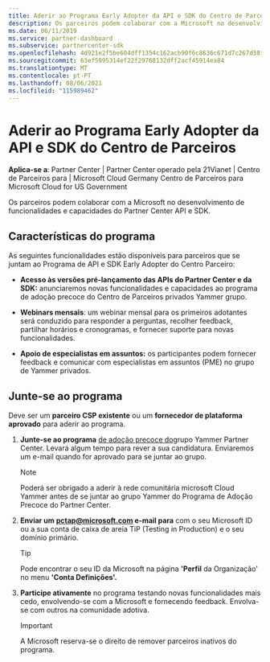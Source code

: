```yaml
---
title: Aderir ao Programa Early Adopter da API e SDK do Centro de Parceiros
description: Os parceiros podem colaborar com a Microsoft no desenvolvimento de funcionalidades e capacidades de parceiros.
ms.date: 06/11/2019
ms.service: partner-dashboard
ms.subservice: partnercenter-sdk
ms.openlocfilehash: 4d921e2f5be604dff1354c162acb90f6c8636c671d7c267d38157b8a8e42c5a1
ms.sourcegitcommit: 63ef5995314ef22f29768132dff2acf45914ea84
ms.translationtype: MT
ms.contentlocale: pt-PT
ms.lasthandoff: 08/06/2021
ms.locfileid: "115989462"
---
```

# <a name="join-the-partner-center-api-and-sdk-early-adopter-program"></a>Aderir ao Programa Early Adopter da API e SDK do Centro de Parceiros

**Aplica-se a**: Partner Center | Partner Center operado pela 21Vianet | Centro de Parceiros para | Microsoft Cloud Germany Centro de Parceiros para Microsoft Cloud for US Government

Os parceiros podem colaborar com a Microsoft no desenvolvimento de funcionalidades e capacidades do Partner Center API e SDK.

## <a name="program-features"></a>Características do programa

As seguintes funcionalidades estão disponíveis para parceiros que se juntam ao Programa de API e SDK Early Adopter do Centro Parceiro:

- **Acesso às versões pré-lançamento das APIs do Partner Center e da SDK:** anunciaremos novas funcionalidades e capacidades ao programa de adoção precoce do Centro de Parceiros privados Yammer grupo.

- **Webinars mensais**: um webinar mensal para os primeiros adotantes será conduzido para responder a perguntas, recolher feedback, partilhar horários e cronogramas, e fornecer suporte para novas funcionalidades.

- **Apoio de especialistas em assuntos:** os participantes podem fornecer feedback e comunicar com especialistas em assuntos (PME) no grupo de Yammer privados.

## <a name="join-the-program"></a>Junte-se ao programa

Deve ser um **parceiro CSP existente** ou um **fornecedor de plataforma aprovado** para aderir ao programa.

1. **Junte-se ao programa** [de adoção precoce do](https://www.yammer.com/cloudpartnercommunity/#/threads/inGroup?type=in_group&feedId=5944712&view=all)grupo Yammer Partner Center. Levará algum tempo para rever a sua candidatura. Enviaremos um e-mail quando for aprovado para se juntar ao grupo.

   > [!NOTE]
   > Poderá ser obrigado a aderir à rede comunitária microsoft Cloud Yammer antes de se juntar ao grupo Yammer do Programa de Adoção Precoce do Partner Center.

2. **Enviar um [pctap@microsoft.com](mailto:pctap@microsoft.com) e-mail para** com o seu Microsoft ID ou a sua conta de caixa de areia TiP (Testing in Production) e o seu domínio primário.

   > [!TIP]
   > Pode encontrar o seu ID da Microsoft na página **'Perfil** da Organização' no menu **'Conta Definições'.**

3. **Participe ativamente** no programa testando novas funcionalidades mais cedo, envolvendo-se com a Microsoft e fornecendo feedback. Envolva-se com outros na comunidade adotiva.

   > [!IMPORTANT]
   > A Microsoft reserva-se o direito de remover parceiros inativos do programa.
